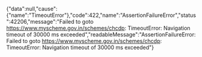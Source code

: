 {"data":null,"cause":{"name":"TimeoutError"},"code":422,"name":"AssertionFailureError","status":42206,"message":"Failed to goto https://www.myscheme.gov.in/schemes/chcdp: TimeoutError: Navigation timeout of 30000 ms exceeded","readableMessage":"AssertionFailureError: Failed to goto https://www.myscheme.gov.in/schemes/chcdp: TimeoutError: Navigation timeout of 30000 ms exceeded"}